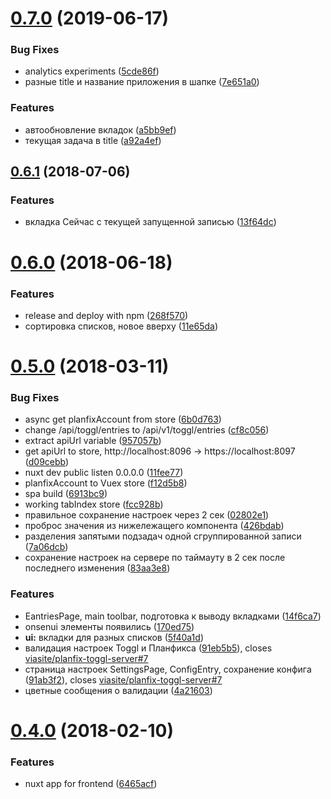 # [0.7.0](https://github.com/viasite/planfix-toggl-client/compare/0.6.1...0.7.0) (2019-06-17)


### Bug Fixes

* analytics experiments ([5cde86f](https://github.com/viasite/planfix-toggl-client/commit/5cde86f))
* разные title и название приложения в шапке ([7e651a0](https://github.com/viasite/planfix-toggl-client/commit/7e651a0))


### Features

* автообновление вкладок ([a5bb9ef](https://github.com/viasite/planfix-toggl-client/commit/a5bb9ef))
* текущая задача в title ([a92a4ef](https://github.com/viasite/planfix-toggl-client/commit/a92a4ef))



## [0.6.1](https://github.com/viasite/planfix-toggl-client/compare/v0.6.0...0.6.1) (2018-07-06)


### Features

* вкладка Сейчас с текущей запущенной записью ([13f64dc](https://github.com/viasite/planfix-toggl-client/commit/13f64dc))



# [0.6.0](https://github.com/viasite/planfix-toggl-client/compare/0.5.0...v0.6.0) (2018-06-18)


### Features

* release and deploy with npm ([268f570](https://github.com/viasite/planfix-toggl-client/commit/268f570))
* сортировка списков, новое вверху ([11e65da](https://github.com/viasite/planfix-toggl-client/commit/11e65da))



# [0.5.0](https://github.com/viasite/planfix-toggl-client/compare/0.4.1...0.5.0) (2018-03-11)


### Bug Fixes

* async get planfixAccount from store ([6b0d763](https://github.com/viasite/planfix-toggl-client/commit/6b0d763))
* change /api/toggl/entries to /api/v1/toggl/entries ([cf8c056](https://github.com/viasite/planfix-toggl-client/commit/cf8c056))
* extract apiUrl variable ([957057b](https://github.com/viasite/planfix-toggl-client/commit/957057b))
* get apiUrl to store, http://localhost:8096 -> https://localhost:8097 ([d09cebb](https://github.com/viasite/planfix-toggl-client/commit/d09cebb))
* nuxt dev public listen 0.0.0.0 ([11fee77](https://github.com/viasite/planfix-toggl-client/commit/11fee77))
* planfixAccount to Vuex store ([f12d5b8](https://github.com/viasite/planfix-toggl-client/commit/f12d5b8))
* spa build ([6913bc9](https://github.com/viasite/planfix-toggl-client/commit/6913bc9))
* working tabIndex store ([fcc928b](https://github.com/viasite/planfix-toggl-client/commit/fcc928b))
* правильное сохранение настроек через 2 сек ([02802e1](https://github.com/viasite/planfix-toggl-client/commit/02802e1))
* проброс значения из нижележащего компонента ([426bdab](https://github.com/viasite/planfix-toggl-client/commit/426bdab))
* разделения запятыми подзадач одной сгруппированной записи ([7a06dcb](https://github.com/viasite/planfix-toggl-client/commit/7a06dcb))
* сохранение настроек на сервере по таймауту в 2 сек после последнего изменения ([83aa3e8](https://github.com/viasite/planfix-toggl-client/commit/83aa3e8))


### Features

* EantriesPage, main toolbar, подготовка к выводу вкладками ([14f6ca7](https://github.com/viasite/planfix-toggl-client/commit/14f6ca7))
* onsenui элементы появились ([170ed75](https://github.com/viasite/planfix-toggl-client/commit/170ed75))
* **ui:** вкладки для разных списков ([5f40a1d](https://github.com/viasite/planfix-toggl-client/commit/5f40a1d))
* валидация настроек Toggl и Планфикса ([91eb5b5](https://github.com/viasite/planfix-toggl-client/commit/91eb5b5)), closes [viasite/planfix-toggl-server#7](https://github.com/viasite/planfix-toggl-server/issues/7)
* страница настроек SettingsPage, ConfigEntry, сохранение конфига ([91ab3f2](https://github.com/viasite/planfix-toggl-client/commit/91ab3f2)), closes [viasite/planfix-toggl-server#7](https://github.com/viasite/planfix-toggl-server/issues/7)
* цветные сообщения о валидации ([4a21603](https://github.com/viasite/planfix-toggl-client/commit/4a21603))



# [0.4.0](https://github.com/viasite/planfix-toggl-client/compare/6465acf...0.4.0) (2018-02-10)


### Features

* nuxt app for frontend ([6465acf](https://github.com/viasite/planfix-toggl-client/commit/6465acf))



